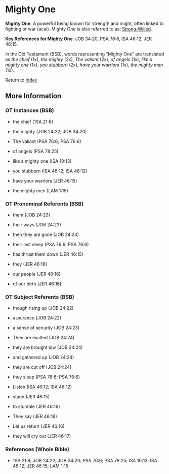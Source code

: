 # Mighty One
**Mighty One**. 
A powerful being known for strength and might, often linked to fighting or war (acai). 
Mighty One is also referred to as: 
[Strong-Willed](StrongWilled.md). 


**Key References for Mighty One**: 
JOB 34:20, PSA 76:6, ISA 46:12, JER 46:15. 


In the Old Testament (BSB), words representing “Mighty One” are translated as 
*the chief* (1x), *the mighty* (2x), *The valiant* (2x), *of angels* (1x), *like a mighty one* (1x), *you stubborn* (2x), *have your warriors* (1x), *the mighty men* (1x). 




Return to [Index](00-Index.md)

## More Information

### OT Instances (BSB)

* the chief (1SA 21:8)

* the mighty (JOB 24:22; JOB 34:20)

* The valiant (PSA 76:6; PSA 76:6)

* of angels (PSA 78:25)

* like a mighty one (ISA 10:13)

* you stubborn (ISA 46:12; ISA 46:12)

* have your warriors (JER 46:15)

* the mighty men (LAM 1:15)



### OT Pronominal Referents (BSB)

* them (JOB 24:23)

* their ways (JOB 24:23)

* then they are gone (JOB 24:24)

* their last sleep (PSA 76:6; PSA 76:6)

* has thrust them down (JER 46:15)

* they (JER 46:16)

* our people (JER 46:16)

* of our birth (JER 46:16)



### OT Subject Referents (BSB)

* though rising up (JOB 24:22)

* assurance (JOB 24:22)

* a sense of security (JOB 24:23)

* They are exalted (JOB 24:24)

* they are brought low (JOB 24:24)

* and gathered up (JOB 24:24)

* they are cut off (JOB 24:24)

* they sleep (PSA 76:6; PSA 76:6)

* Listen (ISA 46:12; ISA 46:12)

* stand (JER 46:15)

* to stumble (JER 46:16)

* They say (JER 46:16)

* Let us return (JER 46:16)

* they will cry out (JER 46:17)



### References (Whole Bible)

* 1SA 21:8; JOB 24:22; JOB 34:20; PSA 76:6; PSA 78:25; ISA 10:13; ISA 46:12; JER 46:15; LAM 1:15



